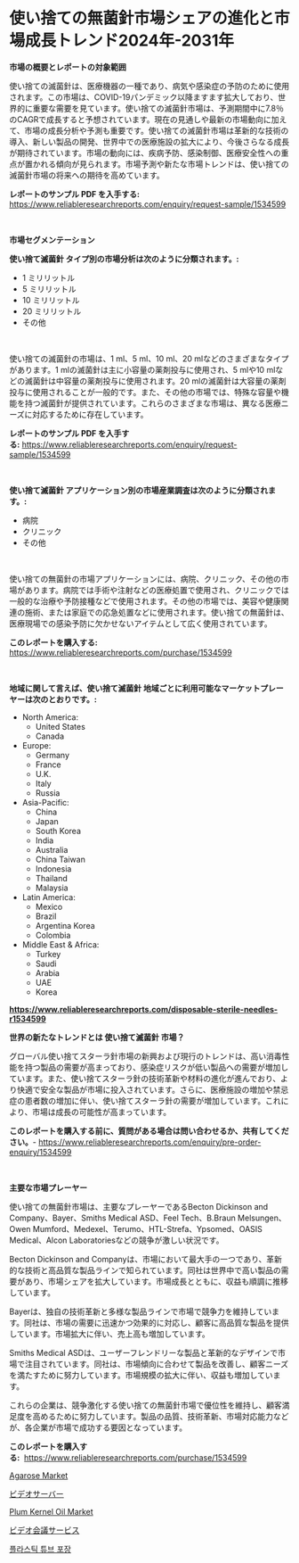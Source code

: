 <p><h1>使い捨ての無菌針市場シェアの進化と市場成長トレンド2024年-2031年</h1></p><p><strong>市場の概要とレポートの対象範囲</strong></p>
<p><p>使い捨ての滅菌針は、医療機器の一種であり、病気や感染症の予防のために使用されます。この市場は、COVID-19パンデミック以降ますます拡大しており、世界的に重要な需要を見ています。使い捨ての滅菌針市場は、予測期間中に7.8％のCAGRで成長すると予想されています。現在の見通しや最新の市場動向に加えて、市場の成長分析や予測も重要です。使い捨ての滅菌針市場は革新的な技術の導入、新しい製品の開発、世界中での医療施設の拡大により、今後さらなる成長が期待されています。市場の動向には、疾病予防、感染制御、医療安全性への重点が置かれる傾向が見られます。市場予測や新たな市場トレンドは、使い捨ての滅菌針市場の将来への期待を高めています。</p></p>
<p><strong>レポートのサンプル PDF を入手する:</strong> <a href="https://www.reliableresearchreports.com/enquiry/request-sample/1534599">https://www.reliableresearchreports.com/enquiry/request-sample/1534599</a></p>
<p>&nbsp;</p>
<p><strong>市場セグメンテーション</strong></p>
<p><strong>使い捨て滅菌針 タイプ別の市場分析は次のように分類されます。:</strong></p>
<p><ul><li>1 ミリリットル</li><li>5 ミリリットル</li><li>10 ミリリットル</li><li>20 ミリリットル</li><li>その他</li></ul></p>
<p>&nbsp;</p>
<p><p>使い捨ての滅菌針の市場は、1 ml、5 ml、10 ml、20 mlなどのさまざまなタイプがあります。1 mlの滅菌針は主に小容量の薬剤投与に使用され、5 mlや10 mlなどの滅菌針は中容量の薬剤投与に使用されます。20 mlの滅菌針は大容量の薬剤投与に使用されることが一般的です。また、その他の市場では、特殊な容量や機能を持つ滅菌針が提供されています。これらのさまざまな市場は、異なる医療ニーズに対応するために存在しています。</p></p>
<p><strong>レポートのサンプル PDF を入手する:</strong>&nbsp;<a href="https://www.reliableresearchreports.com/enquiry/request-sample/1534599">https://www.reliableresearchreports.com/enquiry/request-sample/1534599</a></p>
<p>&nbsp;</p>
<p><strong> 使い捨て滅菌針 アプリケーション別の市場産業調査は次のように分類されます。:</strong></p>
<p><ul><li>病院</li><li>クリニック</li><li>その他</li></ul></p>
<p>&nbsp;</p>
<p><p>使い捨ての無菌針の市場アプリケーションには、病院、クリニック、その他の市場があります。病院では手術や注射などの医療処置で使用され、クリニックでは一般的な治療や予防接種などで使用されます。その他の市場では、美容や健康関連の施術、または家庭での応急処置などに使用されます。使い捨ての無菌針は、医療現場での感染予防に欠かせないアイテムとして広く使用されています。</p></p>
<p><strong>このレポートを購入する:</strong>&nbsp; <a href="https://www.reliableresearchreports.com/purchase/1534599">https://www.reliableresearchreports.com/purchase/1534599</a></p>
<p>&nbsp;</p>
<p><strong>地域に関して言えば、使い捨て滅菌針 地域ごとに利用可能なマーケットプレーヤーは次のとおりです。:</strong></p>
<p><ul>
    <li>
        North America:
        <ul>
            <li>United States</li>
            <li>Canada</li>
        </ul>
    </li>
    <li>
        Europe:
        <ul>
            <li>Germany</li>
            <li>France</li>
            <li>U.K.</li>
            <li>Italy</li>
            <li>Russia</li>
        </ul>
    </li>
    <li>
        Asia-Pacific:
        <ul>
            <li>China</li>
            <li>Japan</li>
            <li>South Korea</li>
            <li>India</li>
            <li>Australia</li>
            <li>China Taiwan</li>
            <li>Indonesia</li>
            <li>Thailand</li>
            <li>Malaysia</li>
        </ul>
    </li>
    <li>
        Latin America:
        <ul>
            <li>Mexico</li>
            <li>Brazil</li>
            <li>Argentina Korea</li>
            <li>Colombia</li>
        </ul>
    </li>
    <li>
        Middle East & Africa:
        <ul>
            <li>Turkey</li>
            <li>Saudi</li>
            <li>Arabia</li>
            <li>UAE</li>
            <li>Korea</li>
        </ul>
    </li>
    </ul></p>
<p><strong><a href="https://www.reliableresearchreports.com/disposable-sterile-needles-r1534599">https://www.reliableresearchreports.com/disposable-sterile-needles-r1534599</a></strong>&nbsp;</p>
<p><strong>世界の新たなトレンドとは 使い捨て滅菌針 市場？</strong></p>
<p><p>グローバル使い捨てスターラ針市場の新興および現行のトレンドは、高い消毒性能を持つ製品の需要が高まっており、感染症リスクが低い製品への需要が増加しています。また、使い捨てスターラ針の技術革新や材料の進化が進んでおり、より快適で安全な製品が市場に投入されています。さらに、医療施設の増加や禁忌症の患者数の増加に伴い、使い捨てスターラ針の需要が増加しています。これにより、市場は成長の可能性が高まっています。</p></p>
<p><strong>このレポートを購入する前に、質問がある場合は問い合わせるか、共有してください。</strong>- <a href="https://www.reliableresearchreports.com/enquiry/pre-order-enquiry/1534599">https://www.reliableresearchreports.com/enquiry/pre-order-enquiry/1534599</a></p>
<p>&nbsp;</p>
<p><strong>主要な市場プレーヤー</strong></p>
<p><p>使い捨ての無菌針市場は、主要なプレーヤーであるBecton Dickinson and Company、Bayer、Smiths Medical ASD、Feel Tech、B.Braun Melsungen、Owen Mumford、Medexel、Terumo、HTL-Strefa、Ypsomed、OASIS Medical、Alcon Laboratoriesなどの競争が激しい状況です。</p><p>Becton Dickinson and Companyは、市場において最大手の一つであり、革新的な技術と高品質な製品ラインで知られています。同社は世界中で高い製品の需要があり、市場シェアを拡大しています。市場成長とともに、収益も順調に推移しています。</p><p>Bayerは、独自の技術革新と多様な製品ラインで市場で競争力を維持しています。同社は、市場の需要に迅速かつ効果的に対応し、顧客に高品質な製品を提供しています。市場拡大に伴い、売上高も増加しています。</p><p>Smiths Medical ASDは、ユーザーフレンドリーな製品と革新的なデザインで市場で注目されています。同社は、市場傾向に合わせて製品を改善し、顧客ニーズを満たすために努力しています。市場規模の拡大に伴い、収益も増加しています。</p><p>これらの企業は、競争激化する使い捨ての無菌針市場で優位性を維持し、顧客満足度を高めるために努力しています。製品の品質、技術革新、市場対応能力などが、各企業が市場で成功する要因となっています。</p></p>
<p><strong>このレポートを購入する:</strong>&nbsp;&nbsp;<a href="https://www.reliableresearchreports.com/purchase/1534599">https://www.reliableresearchreports.com/purchase/1534599</a></p>
<p><p><a href="https://github.com/JameTravis/Market-Research-Report-List-4/blob/main/agarose-market.md">Agarose Market</a></p><p><a href="https://github.com/oqoeusbvpadwjs08/Market-Research-Report-List-1/blob/main/815940117990.md">ビデオサーバー</a></p><p><a href="https://github.com/lataunyatinikmelvin59ilbd0dv/Market-Research-Report-List-1/blob/main/plum-kernel-oil-market.md">Plum Kernel Oil Market</a></p><p><a href="https://github.com/CloydAbbott2023/Market-Research-Report-List-1/blob/main/272799417989.md">ビデオ会議サービス</a></p><p><a href="https://github.com/sougarounis/Market-Research-Report-List-3/blob/main/406106016435.md">플라스틱 튜브 포장</a></p></p>